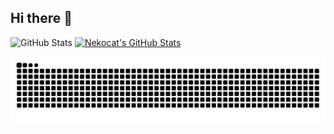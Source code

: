 ## Hi there 👋

![GitHub Stats](https://github-readme-stats.vercel.app/api?username=mscazmy&show_icons=true&theme=tokyonight) [![Nekocat's GitHub Stats](https://github-readme-stats.vercel.app/api?username=mscazmy&show_icons=true&theme=dark&hide_border=true)](https://github.com/anuraghazra/github-readme-stats)

![Snake animation](https://raw.githubusercontent.com/mscazmy/mscazmy/output/github-snake.svg)
